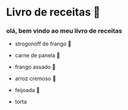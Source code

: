 # Livro de receitas :cake:  

### olá, bem vindo ao meu livro de receitas

- strogonoff de frango :tomato: 

- carne de panela :meat_on_bone:

- frango assado :chicken:

- arroz cremoso :rice:

- feijoada :bacon:

- torta
